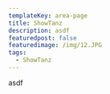 ```yaml
---
templateKey: area-page
title: ShowTanz
description: asdf
featuredpost: false
featuredimage: /img/12.JPG
tags:
  - ShowTanz
---
```

asdf
